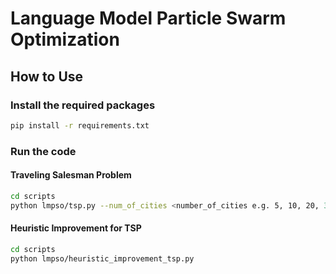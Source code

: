 # Language Model Particle Swarm Optimization

## How to Use

### Install the required packages

```bash
pip install -r requirements.txt
```

### Run the code

#### Traveling Salesman Problem

```bash
cd scripts
python lmpso/tsp.py --num_of_cities <number_of_cities e.g. 5, 10, 20, 30> --seed <seed for city positions>
```

#### Heuristic Improvement for TSP

```bash
cd scripts
python lmpso/heuristic_improvement_tsp.py
```

####